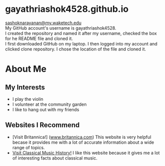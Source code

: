 # gayathriashok4528.github.io

sashoknarayanan@my.waketech.edu  
My GitHub account's username is gayathriashok4528.  
I created the repository and named it after my username, checked the box for he README file and cloned it.  
I first downloaded GitHub on my laptop. I then logged into my account and clicked clone repository. I chose the location of the file and cloned it. 

# About Me  
## My Interests  
* I play the violin
* I volunteer at the community garden
* I like to hang out with my friends

## Websites I Recommend
* [Visit Britannica!] (www.britannica.com)  This website is very helpful becase it provides me with a lot of accurate information about a wide range of topics.  
* [Visit Classical Music History!](www.classical-music.com)  I like this website because it gives me a lot of interesting facts about classical music.
